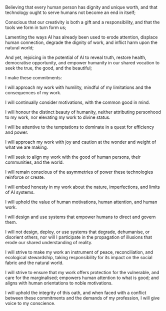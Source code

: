 Believing that every human person has dignity and unique worth, and that technology ought to serve humans not become an end in itself;

Conscious that our creativity is both a gift and a responsibility, and that the tools we form in turn form us;

Lamenting the ways AI has already been used to erode attention, displace human connection, degrade the dignity of work, and inflict harm upon the natural world;

And yet, rejoicing in the potential of AI to reveal truth, restore health, democratise opportunity, and empower humanity in our shared vocation to seek the true, the good, and the beautiful;

I make these commitments:

I will approach my work with humility, mindful of my limitations and the consequences of my work.

I will continually consider motivations, with the common good in mind.

I will honour the distinct beauty of humanity, neither attributing personhood to my work, nor elevating my work to divine status.

I will be attentive to the temptations to dominate in a quest for efficiency and power.

I will approach my work with joy and caution at the wonder and weight of what we are making.

I will seek to align my work with the good of human persons, their communities, and the world.

I will remain conscious of the asymmetries of power these technologies reinforce or create.

I will embed honesty in my work about the nature, imperfections, and limits of AI systems.

I will uphold the value of human motivations, human attention, and human work.

I will design and use systems that empower humans to direct and govern them.

I will not design, deploy, or use systems that degrade, dehumanise, or disorient others, nor will I participate in the propagation of illusions that erode our shared understanding of reality.

I will strive to make my work an instrument of peace, reconciliation, and ecological stewardship, taking responsibility for its impact on the social fabric and the natural world.

I will strive to ensure that my work offers protection for the vulnerable, and care for the marginalised; empowers human attention to what is good; and aligns with human orientations to noble motivations.

I will uphold the integrity of this oath, and when faced with a conflict between these commitments and the demands of my profession, I will give voice to my conscience.

